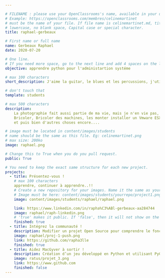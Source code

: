 ```yaml
---

# FILENAME : please use your OpenClassrooms's name, available in your url.
# Example: https://openclassrooms.com/membres/celinemartinet
# must be the name of your file. If file name is celinemartinet.md, title is celinemartinet.
# lowercase, no blank space, Capital case or special character.
title: raphael-gerbeaux

# First name or full name
name: Gerbeaux Raphael
date: 2020-07-20

# One line.
# If you need more space, go to the next line and add 4 spaces on the left, as in 'description'.
objective: apprendre python pour l'administartion systéme

# max 100 characters
short_description: J'aime la guitar, le blues et les percussions, j'utilise linux quotidienment

# don't touch that
template: students

# max 500 characters
description:
    La photographie fait aussi partie de ma vie, mais je n'en vie pas,
    Bricoler, Bricoler des machines, les monter installer un Vmware ESXi, ou une Debian ou un Pfsense, puis explorer FreeBSD
    et puis bien d'autres choses encore....

# image must be located in content/images/students
# name should be the same as this file. Eg: celinemartinet.png
# max size: 200ko
image: raphael.png

# Change this to True when you do you pull request.
public: True

# You need to keep the exact same structure for each new project.
projects:
  - title: Présentez-vous !
    # max 100 characters
    apprendre, continuer à apprendre..!!
    # Create a new repository for your images. Name it the same as your nickname and profile picture.
    # Image must be here: content/images/students/yourrepo/project1.png
    image: content/images/students/raphael/raphael.png

    link: https://www.linkedin.com/in/rapha%C3%ABl-gerbeaux-aa284744
    image: raphael/raph-linkedin.png
    # 'true' makes it public. If 'false', then it will not show on the website.
    finished: true
  - title: Intégrez la communauté !
    description: Modifier un projet Open Source pour comprendre le fonctionnement de Git, de Github et des pull requests.
    image: raphael/proj-1-push.png
    link: https://github.com/rapha3lle
    finished: true
  - title: Aidez MacGyver à sortir !
    description: Création d’un jeu développé en Python et utilisant PyGame.
    image: ratus/projet_3.png
    link: https://www.github.com
    finished: false
---
```

